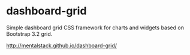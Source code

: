 # dashboard-grid

Simple dashboard grid CSS framework for charts and widgets based on Bootstrap 3.2 grid.

http://mentalstack.github.io/dashboard-grid/
